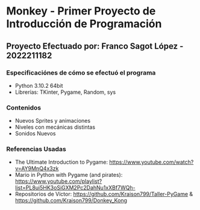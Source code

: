 # Monkey - Primer Proyecto de Introducción de Programación

## Proyecto Efectuado por: Franco Sagot López - 2022211182

### Especificaciónes de cómo se efectuó el programa
  * Python 3.10.2 64bit
  * Librerías: TKinter, Pygame, Random, sys

### Contenidos
  * Nuevos Sprites y animaciones
  * Niveles con mecánicas distintas
  * Sonidos Nuevos

### Referencias Usadas
  * The Ultimate Introduction to Pygame: https://www.youtube.com/watch?v=AY9MnQ4x3zk
  * Mario in Python with Pygame (and pirates): https://www.youtube.com/playlist?list=PL8ui5HK3oSiGXM2Pc2DahNu1xXBf7WQh-
  * Repositorios de Víctor: https://github.com/Kraison799/Taller-PyGame & https://github.com/Kraison799/Donkey_Kong
